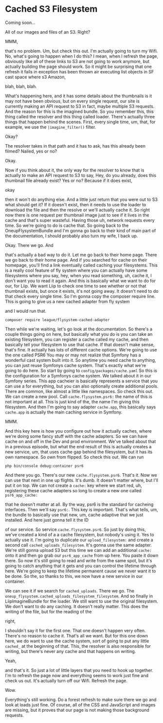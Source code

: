# Cached S3 Filesystem

Coming soon...

All of our images and files of an S3. Right?

MMM,

that's no problem. Um, but check this out. I'm actually going to turn my Wifi. No,
what's going to happen when I do this? I mean, when I refresh the page, obviously
like all of these links to S3 are not going to work anymore, but actually
building the page should work. So it might be surprising that one refresh it fails in
exception has been thrown air executing list objects in SF cast space where s3
Amazon,

blah, blah, blah.

What's happening here, and it has some details about the thumbnails is it may not
have been obvious, but on every single request, our site is currently making an API
request to S3 in fact, maybe multiple S3 requests. And the reason for this
is the imagined bundle. So you remember this, this thing called the resolver and this
thing called loader. There's actually three things that happen behind the scenes.
First, every single time, um, that, for example, we use the `|imagine_filter()` filter.

Okay?

The resolver takes in that path and it has to ask, has this already been filmed?
Nailed, yes or no?

Okay.

Now if you think about it, the only way for the resolver to know that is actually to
make an API request to S3 to say, Hey, do you already, does this thumbnail file
already exist? Yes or no? Because if it does exist,

okay

then it won't do anything else. And a little just return that you were out to S3
what should get it? If it doesn't exist, then it needs to use the loader to download
the file and then the resolve or we'll actually cache it. So right now there is one
request per thumbnail image just to see if it lives in the cache and that's super
wasteful. Having those uh, network requests every time. So we're going to do is cache
that. So going back to the OneupFlysystemBundle and I'm gonna go back to their
kind of main part of the documentation, I should probably also turn my wife, I back
up.

Okay. There we go. And

that's actually a bad way to do it. Let me go back to their home page. There we go
back to their home page. And if you searched for cache on their homepage, you'll find
a link eventually called caching your filesystems. This is a really cool feature of
fly system where you can actually have some filesystems where you say, hey, when you
read something, uh, cache it, I don't want you to read it again. And this is
basically what we want to do for our, for Liip. We want Liip to check one time to see
whether or not that thumbnail exists, but once it exists, it's not going away. It
doesn't need to do that check every single time. So I'm gonna copy the composer
require line. This is going to give us a new cached adapter from fly system

and I would run that. 

```terminal-silent
composer require league/flysystem-cached-adapter
```

Then while we're waiting, let's go look at the documentation.
So there's a couple things going on here, but basically what you do is you can take
an existing filesystem, you can register a cache called my cache, and then basically
tell your filesystem to use that cache. If that doesn't make sense, that's fine. It
actually has lots of different cache options. We're going to use the one called PSR6
 You may or may not realize that Symfony has a wonderful cast system built into
it. So anytime you need cache to anything, you can just reuse Symfonys cache system.
That's exactly what we're going to do here. So start by going to `config/packages/cache.yaml`
So this is the configuration for a Symfonys cache system. We talked about
it in our Symfony series. This app cacheier is basically represents a service that
you can use a for everything, but you can also optionally create additional pools.
There are common, like almost a little like namespaces. So check this out. We can
create a new pool. Call `cache.flysystem.psr6:` the name of this is not
important at all. This is just kind of the, the name I'm giving this filesystem. And
then I'm going to say adapter `cache.app`, this basically says `cache.app` is
actually the main caching service in Symfony.

MMM.

And this key here is how you configure out how it actually caches, where we're doing
some fancy stuff with the cache adapters. So we can have cache on and off in the Dev
and prod environment. We've talked about that in a previous episode, but what the end
result of this is actually creates a new service, um, that uses cache gap behind the
filesystem, but it has its own namespace. So own from flipped. So check this out. We
can run 

```terminal
php bin/console debug:container psr6
```

And there you go. There's our new
`cache.flysystem.psr6`. That's it. Now we can use that next in one up
flights. It's dumb. It doesn't matter where, but I'll put it on top. We can not
create a `cache:` key where we start red, uh, registering these cache adapters so long
to create a new one called `psr6_app_cache:`

that he doesn't matter at all. By the way, psr6 is the standard for
cacheing interfaces. Then we'll say `psr6:`. This key is important. That's what
tells, um, the bundle to basically use that new, um, cache adaptive that we just
installed. And here just gonna tell it the ID

of our service. So service `cache.flysystem.psr6`. So just by doing this,
we've created a kind of a a cache filesystem, but nobody's using it. Yes to actually
use it. I'm going to duplicate our `upload_filesystem:` and create a second call
`cached_uploads_filesystem`. It's gonna use the same adapter. We're still gonna upload S3
but this time we can add an additional `cache:` onto it and then go grab our `psr6_app_cache`
from up here. You paste it down there. So now it's still going to read and write
from the same spot, but it's going to catch anything that it gets and you can control
the lifetime through here. We're going to keep the lifetime permanent cause we never
want it to be done. So the, so thanks to this, we now have a new service in our
container.

We can see it if we search for `cached_uploads`. There we go. The 
`oneup_flysystem.cached_uploads_filesystem_filesystem`. And so finally in 
LiipImagineBundle for the loader. We still want to use the original filesystem. 
We don't want to do any caching. It doesn't really matter. This does the writing 
of the file, but for the reading of the

right,

I shouldn't say it for the first one. That one doesn't happen very often. There's no
reason to cache it. That's all we want. But for this one down here, we do want to use
the cache system, sort of going to put any little `cached_` at the
beginning of that. This, the resolver is also responsible for writing, but there's
never any cache and that happens on writing.

Yeah,

and that's it. So just a lot of little layers that you need to hook up together. I'm
to refresh the page now and everything seems to work just fine and check us out. It's
actually turn off our Wifi. Refresh the page.

Wow.

Everything's still working. Do a forest refresh to make sure there we go and look at
loads just fine. Of course, all of the CSS and JavaScript and images are missing, but
it proves that our page is not making those background requests.